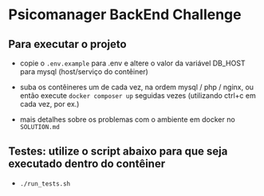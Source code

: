 # Psicomanager BackEnd Challenge

## Para executar o projeto

- copie o ```.env.example``` para .env e altere o valor da variável DB_HOST para mysql (host/serviço do contêiner)

- suba os contêineres um de cada vez, na ordem mysql / php / nginx, ou então execute ```docker composer up``` seguidas vezes (utilizando ctrl+c em cada vez, por ex.)

- mais detalhes sobre os problemas com o ambiente em docker no ```SOLUTION.md```

## Testes: utilize o script abaixo para que seja executado dentro do contêiner

- ```./run_tests.sh```
